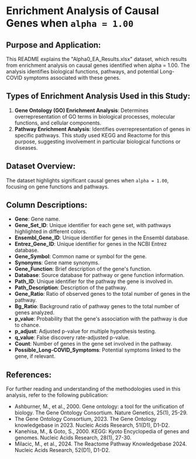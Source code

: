 # Enrichment Analysis of Causal Genes when `alpha = 1.00`

## Purpose and Application:

This README explains the "Alpha0_EA_Results.xlsx" dataset, which results from enrichment analysis on causal genes identified when alpha = 1.00.
The analysis identifies biological functions, pathways, and potential Long-COVID symptoms associated with these genes.

## Types of Enrichment Analysis Used in this Study:

1. **Gene Ontology (GO) Enrichment Analysis**: Determines overrepresentation of GO terms in biological processes, molecular functions, and cellular components.
2. **Pathway Enrichment Analysis**: Identifies overrepresentation of genes in specific pathways. This study used KEGG and Reactome for this purpose, suggesting involvement in particular biological functions or diseases.

## Dataset Overview:

The dataset highlights significant causal genes when `alpha = 1.00`, focusing on gene functions and pathways.

## Column Descriptions:

- **Gene**: Gene name.
- **Gene_Set_ID**: Unique identifier for each gene set, with pathways highlighted in different colors.
- **Ensembl_Gene_ID**: Unique identifier for genes in the Ensembl database.
- **Entrez_Gene_ID**: Unique identifier for genes in the NCBI Entrez database.
- **Gene_Symbol**: Common name or symbol for the gene.
- **Synonyms**: Gene name synonyms.
- **Gene_Function**: Brief description of the gene's function.
- **Database**: Source database for pathway or gene function information.
- **Path_ID**: Unique identifier for the pathway the gene is involved in.
- **Path_Description**: Description of the pathway.
- **Gene_Ratio**: Ratio of observed genes to the total number of genes in the pathway.
- **Bg_Ratio**: Background ratio of pathway genes to the total number of genes analyzed.
- **p_value**: Probability that the gene's association with the pathway is due to chance.
- **p_adjust**: Adjusted p-value for multiple hypothesis testing.
- **q_value**: False discovery rate-adjusted p-value.
- **Count**: Number of genes in the gene set involved in the pathway.
- **Possible_Long-COVID_Symptoms**: Potential symptoms linked to the gene, if relevant.

## References:

For further reading and understanding of the methodologies used in this analysis, refer to the following publication:

- Ashburner, M., et al., 2000. Gene ontology: a tool for the unification of biology. The Gene Ontology Consortium. Nature Genetics, 25(1), 25-29.
- The Gene Ontology Consortium, 2023. The Gene Ontology knowledgebase in 2023. Nucleic Acids Research, 51(D1), D1-D2.
- Kanehisa, M., & Goto, S., 2000. KEGG: Kyoto Encyclopedia of genes and genomes. Nucleic Acids Research, 28(1), 27-30.
- Milacic, M., et al., 2024. The Reactome Pathway Knowledgebase 2024. Nucleic Acids Research, 52(D1), D1-D2.
